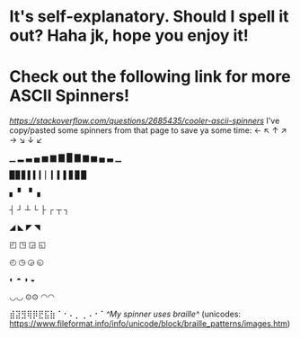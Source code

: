 # It's self-explanatory. Should I spell it out? Haha jk, hope you enjoy it!
# Check out the following link for more ASCII Spinners!
*https://stackoverflow.com/questions/2685435/cooler-ascii-spinners*
I've copy/pasted some spinners from that page to save ya some time:
← ↖ ↑ ↗ → ↘ ↓ ↙

▁ ▂ ▃ ▄ ▅ ▆ ▇ █ ▇ ▆ ▅ ▄ ▃ ▁

▉▊▋▌▍▎▏▎▍▌▋▊▉

▖ ▘ ▝ ▗

┤ ┘ ┴ └ ├ ┌ ┬ ┐

◢ ◣ ◤ ◥

◰ ◳ ◲ ◱

◴ ◷ ◶ ◵

◐ ◓ ◑ ◒

◡◡ ⊙⊙ ◠◠

⣾⣽⣻⢿⡿⣟⣯⣷ ⠁⠂⠄⡀⢀⠠⠐⠈
*^My spinner uses braille^* (unicodes: https://www.fileformat.info/info/unicode/block/braille_patterns/images.htm)
